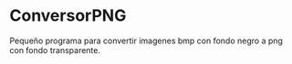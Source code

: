 # ConversorPNG
 
Pequeño programa para convertir imagenes bmp con fondo negro a png con fondo transparente.
